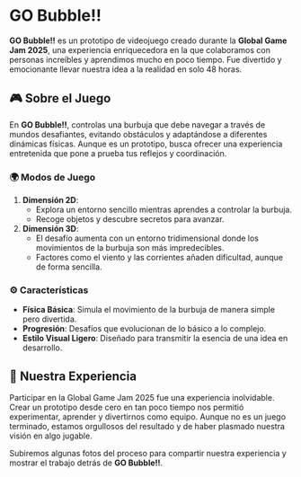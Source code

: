# GO Bubble!!

**GO Bubble!!** es un prototipo de videojuego creado durante la **Global Game Jam 2025**, una experiencia enriquecedora en la que colaboramos con personas increíbles y aprendimos mucho en poco tiempo. Fue divertido y emocionante llevar nuestra idea a la realidad en solo 48 horas.

## 🎮 Sobre el Juego
En **GO Bubble!!**, controlas una burbuja que debe navegar a través de mundos desafiantes, evitando obstáculos y adaptándose a diferentes dinámicas físicas. Aunque es un prototipo, busca ofrecer una experiencia entretenida que pone a prueba tus reflejos y coordinación.

### 🌍 Modos de Juego
1. **Dimensión 2D**: 
   - Explora un entorno sencillo mientras aprendes a controlar la burbuja.
   - Recoge objetos y descubre secretos para avanzar.
2. **Dimensión 3D**:
   - El desafío aumenta con un entorno tridimensional donde los movimientos de la burbuja son más impredecibles.
   - Factores como el viento y las corrientes añaden dificultad, aunque de forma sencilla.

### ⚙️ Características
- **Física Básica**: Simula el movimiento de la burbuja de manera simple pero divertida.
- **Progresión**: Desafíos que evolucionan de lo básico a lo complejo.
- **Estilo Visual Ligero**: Diseñado para transmitir la esencia de una idea en desarrollo.

## 🚀 Nuestra Experiencia
Participar en la Global Game Jam 2025 fue una experiencia inolvidable. Crear un prototipo desde cero en tan poco tiempo nos permitió experimentar, aprender y divertirnos como equipo. Aunque no es un juego terminado, estamos orgullosos del resultado y de haber plasmado nuestra visión en algo jugable.

Subiremos algunas fotos del proceso para compartir nuestra experiencia y mostrar el trabajo detrás de **GO Bubble!!**.
